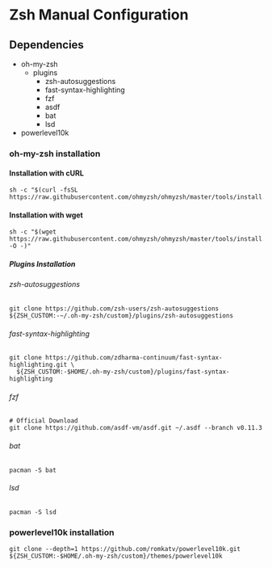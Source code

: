 # Zsh Manual Configuration

## Dependencies

- oh-my-zsh
  - plugins
    - zsh-autosuggestions
    - fast-syntax-highlighting
    - fzf
    - asdf
    - bat
    - lsd
- powerlevel10k

### oh-my-zsh installation

#### Installation with cURL

```shell
sh -c "$(curl -fsSL https://raw.githubusercontent.com/ohmyzsh/ohmyzsh/master/tools/install.sh)"
```

#### Installation with wget

```shell
sh -c "$(wget https://raw.githubusercontent.com/ohmyzsh/ohmyzsh/master/tools/install.sh -O -)"
```

##### Plugins Installation

###### zsh-autosuggestions

```shell
git clone https://github.com/zsh-users/zsh-autosuggestions ${ZSH_CUSTOM:-~/.oh-my-zsh/custom}/plugins/zsh-autosuggestions
```

###### fast-syntax-highlighting

```shell
git clone https://github.com/zdharma-continuum/fast-syntax-highlighting.git \
  ${ZSH_CUSTOM:-$HOME/.oh-my-zsh/custom}/plugins/fast-syntax-highlighting
```

###### fzf

```shell
# Official Download
git clone https://github.com/asdf-vm/asdf.git ~/.asdf --branch v0.11.3
```

###### bat

```shell
pacman -S bat
```

###### lsd

```shell
pacman -S lsd
```

### powerlevel10k installation

```shell
git clone --depth=1 https://github.com/romkatv/powerlevel10k.git ${ZSH_CUSTOM:-$HOME/.oh-my-zsh/custom}/themes/powerlevel10k
```
